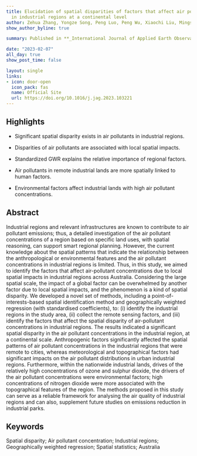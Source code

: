 ```yaml
---
title: Elucidation of spatial disparities of factors that affect air pollutant concentrations
  in industrial regions at a continental level
author: Zehua Zhang, Yongze Song, Peng Luo, Peng Wu, Xiaochi Liu, Mingshu Wang
show_author_byline: true

summary: Published in **_International Journal of Applied Earth Observation and Geoinformation_**

date: "2023-02-07"
all_day: true
show_post_time: false

layout: single
links:
- icon: door-open
  icon_pack: fas
  name: Official Site
  url: https://doi.org/10.1016/j.jag.2023.103221
---
```


## Highlights

* Significant spatial disparity exists in air pollutants in industrial regions.

* Disparities of air pollutants are associated with local spatial impacts.

* Standardized GWR explains the relative importance of regional factors.

* Air pollutants in remote industrial lands are more spatially linked to human factors.

* Environmental factors affect industrial lands with high air pollutant concentrations.


## Abstract

Industrial regions and relevant infrastructures are known to contribute to air pollutant emissions; thus, a detailed investigation of the air pollutant concentrations of a region based on specific land uses, with spatial reasoning, can support smart regional planning. However, the current knowledge about the spatial patterns that indicate the relationship between the anthropological or environmental features and the air pollutant concentrations in industrial regions is limited. Thus, in this study, we aimed to identify the factors that affect air-pollutant concentrations due to local spatial impacts in industrial regions across Australia. Considering the large spatial scale, the impact of a global factor can be overwhelmed by another factor due to local spatial impacts, and the phenomenon is a kind of spatial disparity. We developed a novel set of methods, including a point-of-interests-based spatial identification method and geographically weighted regression (with standardised coefficients), to: (i) identify the industrial regions in the study area, (ii) collect the remote sensing factors, and (iii) identify the factors that affect the spatial disparity of air-pollutant concentrations in industrial regions. The results indicated a significant spatial disparity in the air pollutant concentrations in the industrial region, at a continental scale. Anthropogenic factors significantly affected the spatial patterns of air pollutant concentrations in the industrial regions that were remote to cities, whereas meteorological and topographical factors had significant impacts on the air pollutant distributions in urban industrial regions. Furthermore, within the nationwide industrial lands, drives of the relatively high concentrations of ozone and sulphur dioxide, the drivers of the air pollutant concentrations were environmental factors; high concentrations of nitrogen dioxide were more associated with the topographical features of the region. The methods proposed in this study can serve as a reliable framework for analysing the air quality of industrial regions and can also, supplement future studies on emissions reduction in industrial parks.

## Keywords

Spatial disparity; Air pollutant concentration; Industrial regions; Geographically weighted regression; Spatial statistics; Australia
